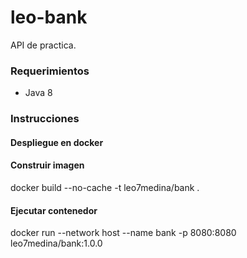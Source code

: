 # leo-bank


API de practica.

### Requerimientos
- Java 8

### Instrucciones
####  Despliegue en docker
#### Construir imagen
docker build --no-cache -t leo7medina/bank .

#### Ejecutar contenedor
docker run --network host --name bank -p 8080:8080 leo7medina/bank:1.0.0